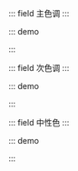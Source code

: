 ::: field 主色调
:::

::: demo

<template>
    <ul class="layui-row layui-col-space15">
        <li class="layui-col-sm3">
            <div style="background-color: #009688;padding:10px;color:whitesmoke;padding:30px;border-radius:2px;">
                <p>#009688</p><p>
                </p><p tips="">主色调之一</p>
            </div>
        </li>
        <li class="layui-col-sm3">
            <div style="background-color: #5FB878;padding:10px;color:whitesmoke;padding:30px;border-radius:2px;">
                <p>#5FB878</p><p>
                </p><p tips="">一般用于选中状态</p>
            </div>
        </li>
        <li class="layui-col-sm3">
            <div style="background-color: #393D49;padding:10px;color:whitesmoke;padding:30px;border-radius:2px;">
                <p>#393D49</p><p>
                </p><p tips="">通常用于导航</p>
            </div>
        </li>
        <li class="layui-col-sm3">
            <div style="background-color: #1E9FFF;padding:10px;color:whitesmoke;padding:30px;border-radius:2px;">
                <p>#1E9FFF</p><p>
                </p><p tips="">经典蓝</p>
            </div>
        </li>
    </ul>
</template>

<script>
import { ref } from 'vue'

export default {
  setup() {

    return {
    }
  }
}
</script>

:::

::: field 次色调
:::

::: demo

<template>
<ul class="layui-row layui-col-space15">
      <li class="layui-col-sm3">
        <div style="background-color: #FFB800;padding:10px;color:whitesmoke;padding:30px;border-radius:2px;">
          <p>#FFB800</p><p>
          </p><p tips="">暖色系</p>
        </div>
      </li>
      <li class="layui-col-sm3">
        <div style="background-color: #FF5722;padding:10px;color:whitesmoke;padding:30px;border-radius:2px;">
          <p>#FF5722</p><p>
          </p><p tips="">比较引人注意的颜色</p>
        </div>
      </li>
      <li class="layui-col-sm3">
        <div style="background-color: #01AAED;padding:10px;color:whitesmoke;padding:30px;border-radius:2px;">
          <p>#01AAED</p><p>
          </p><p tips="">文本链接着色</p>
        </div>
      </li>
      <li class="layui-col-sm3">
        <div style="background-color: #2F4056;padding:10px;color:whitesmoke;padding:30px;border-radius:2px;">
          <p>#2F4056</p><p>
          </p><p tips="">侧边色</p>
        </div>
      </li>
    </ul>
</template>

<script>
import { ref } from 'vue'

export default {
  setup() {

    return {
    }
  }
}
</script>

:::

::: field 中性色
:::

::: demo

<template>
<ul class="layui-row site-doc-color site-doc-necolor">
      <li class="layui-col-md6">
        <div style="background-color: #FAFAFA;">
          <p>#FAFAFA</p><p>
        </p></div>
      </li>
      <li class="layui-col-md6">
        <div style="background-color: #f6f6f6;"><p>#F6F6F6</p><p></p></div>
      </li>
      <li class="layui-col-md2">
        <div style="background-color: #eeeeee;"><p>#eeeeee</p><p></p></div>
      </li>
      <li class="layui-col-md2">
        <div style="background-color: #e2e2e2;"><p>#e2e2e2</p><p></p></div>
      </li>
      <li class="layui-col-md2">
        <div style="background-color: #dddddd;"><p>#dddddd</p><p></p></div>
      </li>
      <li class="layui-col-md2">
        <div style="background-color: #d2d2d2;"><p>#d2d2d2</p><p></p></div>
      </li>
      <li class="layui-col-md2">
        <div style="background-color: #cccccc;"><p>#cccccc</p><p></p></div>
      </li>
      <li class="layui-col-md2">
        <div style="background-color: #c2c2c2;"><p>#c2c2c2</p><p></p></div>
      </li>
    </ul>
</template>

<script>
import { ref } from 'vue'

export default {
  setup() {

    return {
    }
  }
}
</script>

:::
